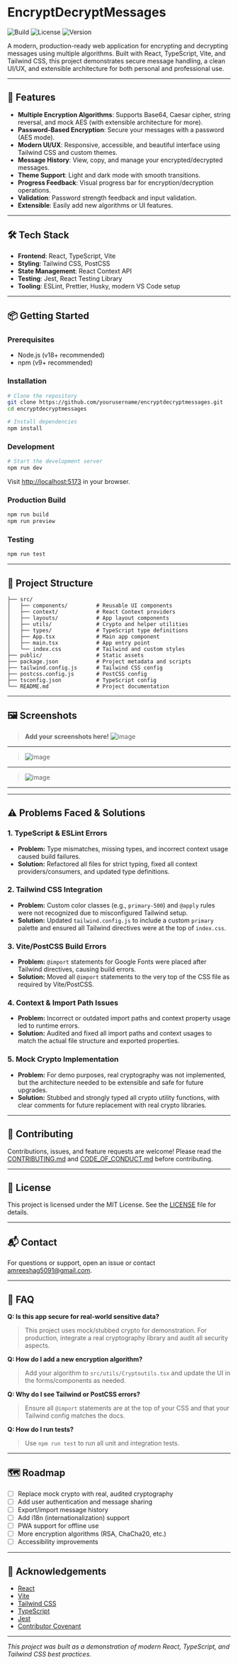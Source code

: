 # EncryptDecryptMessages

![Build](https://img.shields.io/github/actions/workflow/status/AMREESHAYS/encryptdecryptmessages/ci.yml?branch=main)
![License](https://img.shields.io/github/license/AMREESHAYS/encryptdecryptmessages)
![Version](https://img.shields.io/badge/version-1.0.0-blue)

A modern, production-ready web application for encrypting and decrypting messages using multiple algorithms. Built with React, TypeScript, Vite, and Tailwind CSS, this project demonstrates secure message handling, a clean UI/UX, and extensible architecture for both personal and professional use.

---

## 🚀 Features

- **Multiple Encryption Algorithms**: Supports Base64, Caesar cipher, string reversal, and mock AES (with extensible architecture for more).
- **Password-Based Encryption**: Secure your messages with a password (AES mode).
- **Modern UI/UX**: Responsive, accessible, and beautiful interface using Tailwind CSS and custom themes.
- **Message History**: View, copy, and manage your encrypted/decrypted messages.
- **Theme Support**: Light and dark mode with smooth transitions.
- **Progress Feedback**: Visual progress bar for encryption/decryption operations.
- **Validation**: Password strength feedback and input validation.
- **Extensible**: Easily add new algorithms or UI features.

---

## 🛠️ Tech Stack

- **Frontend**: React, TypeScript, Vite
- **Styling**: Tailwind CSS, PostCSS
- **State Management**: React Context API
- **Testing**: Jest, React Testing Library
- **Tooling**: ESLint, Prettier, Husky, modern VS Code setup

---

## 📦 Getting Started

### Prerequisites
- Node.js (v18+ recommended)
- npm (v9+ recommended)

### Installation
```bash
# Clone the repository
git clone https://github.com/yourusername/encryptdecryptmessages.git
cd encryptdecryptmessages

# Install dependencies
npm install
```

### Development
```bash
# Start the development server
npm run dev
```
Visit [http://localhost:5173](http://localhost:5173) in your browser.

### Production Build
```bash
npm run build
npm run preview
```

### Testing
```bash
npm run test
```

---

## 📂 Project Structure

```
├── src/
│   ├── components/         # Reusable UI components
│   ├── context/            # React Context providers
│   ├── layouts/            # App layout components
│   ├── utils/              # Crypto and helper utilities
│   ├── types/              # TypeScript type definitions
│   ├── App.tsx             # Main app component
│   ├── main.tsx            # App entry point
│   └── index.css           # Tailwind and custom styles
├── public/                 # Static assets
├── package.json            # Project metadata and scripts
├── tailwind.config.js      # Tailwind CSS config
├── postcss.config.js       # PostCSS config
├── tsconfig.json           # TypeScript config
└── README.md               # Project documentation
```

---

## 🖼️ Screenshots

> **Add your screenshots here!**
> ![image](https://github.com/user-attachments/assets/2e746a37-686f-4a63-a199-51b08e231abe)
---
> ![image](https://github.com/user-attachments/assets/6c561a03-a313-4269-854f-be203a71503d)
---
> ![image](https://github.com/user-attachments/assets/971d4b5e-46ac-47d2-83c0-c30576a6028e)
---



---

## ⚠️ Problems Faced & Solutions

### 1. **TypeScript & ESLint Errors**
- **Problem:** Type mismatches, missing types, and incorrect context usage caused build failures.
- **Solution:** Refactored all files for strict typing, fixed all context providers/consumers, and updated type definitions.

### 2. **Tailwind CSS Integration**
- **Problem:** Custom color classes (e.g., `primary-500`) and `@apply` rules were not recognized due to misconfigured Tailwind setup.
- **Solution:** Updated `tailwind.config.js` to include a custom `primary` palette and ensured all Tailwind directives were at the top of `index.css`.

### 3. **Vite/PostCSS Build Errors**
- **Problem:** `@import` statements for Google Fonts were placed after Tailwind directives, causing build errors.
- **Solution:** Moved all `@import` statements to the very top of the CSS file as required by Vite/PostCSS.

### 4. **Context & Import Path Issues**
- **Problem:** Incorrect or outdated import paths and context property usage led to runtime errors.
- **Solution:** Audited and fixed all import paths and context usages to match the actual file structure and exported properties.

### 5. **Mock Crypto Implementation**
- **Problem:** For demo purposes, real cryptography was not implemented, but the architecture needed to be extensible and safe for future upgrades.
- **Solution:** Stubbed and strongly typed all crypto utility functions, with clear comments for future replacement with real crypto libraries.

---

## 🤝 Contributing

Contributions, issues, and feature requests are welcome! Please read the [CONTRIBUTING.md](./CONTRIBUTING.md) and [CODE_OF_CONDUCT.md](./CODE_OF_CONDUCT.md) before contributing.

---

## 📄 License

This project is licensed under the MIT License. See the [LICENSE](./LICENSE) file for details.

---

## 📬 Contact

For questions or support, open an issue or contact [amreeshag5091@gmail.com](mailto:amreeshag5091@gmail.com).

---

## 🤔 FAQ

**Q: Is this app secure for real-world sensitive data?**
> This project uses mock/stubbed crypto for demonstration. For production, integrate a real cryptography library and audit all security aspects.

**Q: How do I add a new encryption algorithm?**
> Add your algorithm to `src/utils/Cryptoutils.tsx` and update the UI in the forms/components as needed.

**Q: Why do I see Tailwind or PostCSS errors?**
> Ensure all `@import` statements are at the top of your CSS and that your Tailwind config matches the docs.

**Q: How do I run tests?**
> Use `npm run test` to run all unit and integration tests.

---

## 🗺️ Roadmap

- [ ] Replace mock crypto with real, audited cryptography
- [ ] Add user authentication and message sharing
- [ ] Export/import message history
- [ ] Add i18n (internationalization) support
- [ ] PWA support for offline use
- [ ] More encryption algorithms (RSA, ChaCha20, etc.)
- [ ] Accessibility improvements

---

## 🙏 Acknowledgements

- [React](https://react.dev/)
- [Vite](https://vitejs.dev/)
- [Tailwind CSS](https://tailwindcss.com/)
- [TypeScript](https://www.typescriptlang.org/)
- [Jest](https://jestjs.io/)
- [Contributor Covenant](https://www.contributor-covenant.org/)

---

_This project was built as a demonstration of modern React, TypeScript, and Tailwind CSS best practices._

